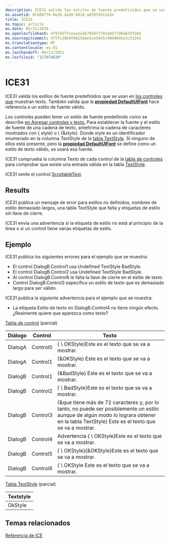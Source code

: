```yaml
---
description: ICE31 valida los estilos de fuente predefinidos que se usan en los controles que muestran texto. También valida que la propiedad DefaultUIFont hace referencia a un estilo de fuente válido.
ms.assetid: 07e60774-0e26-4a50-b818-a8f074512e3e
title: ICE31
ms.topic: article
ms.date: 05/31/2018
ms.openlocfilehash: 4797d577ceaa2a2b7838f1f03a8577d9a633fb65
ms.sourcegitcommit: d75fc10b9f0825bbe5ce5045c90d4045e3c53243
ms.translationtype: MT
ms.contentlocale: es-ES
ms.lasthandoff: 09/13/2021
ms.locfileid: "127074630"
---
```

# <a name="ice31"></a>ICE31

ICE31 valida los estilos de fuente predefinidos que se usan en [los controles que](controls.md) muestran texto. También valida que la [**propiedad DefaultUIFont**](defaultuifont.md) hace referencia a un estilo de fuente válido.

Los controles pueden tener un estilo de fuente predefinido como se describe [en Agregar controles y texto.](adding-controls-and-text.md) Para establecer la fuente y el estilo de fuente de una cadena de texto, antefirima la cadena de caracteres mostrados con { style} o \\ {&*style*}. Donde style es un identificador enumerado en la columna TextStyle de la [tabla TextStyle](textstyle-table.md). Si ninguno de ellos está presente, pero la [**propiedad DefaultUIFont**](defaultuifont.md) se define como un estilo de texto válido, se usará esa fuente.

ICE31 comprueba la columna Texto de cada control de la [tabla de controles](control-table.md) para comprobar que existe una entrada válida en la tabla [TextStyle](textstyle-table.md).

ICE31 omite el control [ScrollableText](scrollabletext-control.md).

## <a name="results"></a>Results

ICE31 publica un mensaje de error para estilos no definidos, nombres de estilo demasiado largos, una tabla TextStyle que falta y etiquetas de estilo sin llave de cierre.

ICE31 envía una advertencia si la etiqueta de estilo no está al principio de la línea o si un control tiene varias etiquetas de estilo.

## <a name="example"></a>Ejemplo

ICE31 publica los siguientes errores para el ejemplo que se muestra:

-   El control DialogB.Control1 usa Undefined TextStyle BadStyle.
-   El control DialogB.Control2 usa Undefined TextStyle BadStyle.
-   Al control DialogB.Control6 le falta la llave de cierre en el estilo de texto.
-   Control DialogB.Control3 especifica un estilo de texto que es demasiado largo para ser válido.

ICE31 publica la siguiente advertencia para el ejemplo que se muestra:

-   La etiqueta Estilo de texto en DialogB.Control4 no tiene ningún efecto. ¿Realmente quiere que aparezca como texto?

[Tabla de control](control-table.md) (parcial)



| Diálogo  | Control  | Texto                                                                                                                                                                |
|---------|----------|---------------------------------------------------------------------------------------------------------------------------------------------------------------------|
| DialogA | Control0 | { \\ OKStyle}Este es el texto que se va a mostrar.                                                                                                                             |
| DialogA | Control1 | {&OKStyle} Este es el texto que se va a mostrar.                                                                                                                              |
| DialogB | Control1 | {&BadStyle} Este es el texto que se va a mostrar.                                                                                                                             |
| DialogB | Control2 | { \\ BadStyle}Este es el texto que se va a mostrar.                                                                                                                            |
| DialogB | Control3 | {&que tiene más de 72 caracteres y, por lo tanto, no puede ser posiblemente un estilo aunque de algún modo lo lograra obtener en la tabla TextStyle} Este es el texto que se va a mostrar. |
| DialogB | Control4 | Advertencia { \\ OKStyle}Este es el texto que se va a mostrar.                                                                                                                     |
| DialogB | Control5 | { \\ OKStyle}{&OKStyle}Este es el texto que se va a mostrar.                                                                                                                   |
| DialogB | Control6 | { \\ OKStyle Este es el texto que se va a mostrar.                                                                                                                             |



 

[Tabla TextStyle](textstyle-table.md) (parcial)



| Textstyle |
|-----------|
| OkStyle   |



 

## <a name="related-topics"></a>Temas relacionados

<dl> <dt>

[Referencia de ICE](ice-reference.md)
</dt> </dl>

 

 



